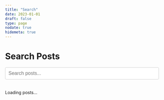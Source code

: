 ```yaml
---
title: "Search"
date: 2023-01-01
draft: false
type: page
nodate: true
hidemeta: true
---
```


# Search Posts

<div id="search-container">
  <input type="text" id="search-input" placeholder="Search posts..." style="width: 100%; padding: 10px; margin-bottom: 20px; border: 1px solid #ccc; border-radius: 4px; font-size: 16px;">
  
  <div id="search-results">
    <p>Loading posts...</p>
  </div>
</div>

<script>
// Client-side search functionality with dynamic post loading
const searchInput = document.getElementById('search-input');
const searchResults = document.getElementById('search-results');
let posts = [];

// Load posts from the generated JSON index
async function loadPosts() {
  try {
    const response = await fetch('/index.json');
    posts = await response.json();
    searchResults.innerHTML = '<p>Start typing to search through blog posts...</p>';
  } catch (error) {
    console.error('Error loading posts:', error);
    searchResults.innerHTML = '<p>Error loading posts. Please refresh the page.</p>';
  }
}

function performSearch(query) {
  if (query.length < 2) {
    searchResults.innerHTML = '<p>Start typing to search through blog posts...</p>';
    return;
  }

  const searchTerm = query.toLowerCase();
  const results = posts.filter(post => 
    post.title.toLowerCase().includes(searchTerm) ||
    post.excerpt.toLowerCase().includes(searchTerm) ||
    (post.tags && post.tags.some(tag => tag.toLowerCase().includes(searchTerm)))
  );

  if (results.length === 0) {
    searchResults.innerHTML = '<p>No posts found matching your search.</p>';
    return;
  }

  let html = `<p>Found ${results.length} post${results.length === 1 ? '' : 's'}:</p>`;
  html += '<div>';
  
  results.forEach(post => {
    const tags = post.tags || [];
    html += `
      <div style="margin-bottom: 20px; padding: 15px; border: 1px solid #e0e0e0; border-radius: 5px;">
        <h3 style="margin: 0 0 10px 0;"><a href="${post.url}" style="color: #2563eb; text-decoration: none;">${post.title}</a></h3>
        <p style="margin: 0 0 10px 0; color: #666;">${post.excerpt}</p>
        ${tags.length > 0 ? `
        <div style="font-size: 0.9em; color: #888;">
          Tags: ${tags.map(tag => `<span style="background: #f0f0f0; padding: 2px 6px; margin-right: 5px; border-radius: 3px;">${tag}</span>`).join('')}
        </div>
        ` : ''}
      </div>
    `;
  });
  
  html += '</div>';
  searchResults.innerHTML = html;
}

// Add search functionality
searchInput.addEventListener('input', (e) => {
  performSearch(e.target.value);
});

// Add search on enter
searchInput.addEventListener('keydown', (e) => {
  if (e.key === 'Enter') {
    e.preventDefault();
    performSearch(e.target.value);
  }
});

// Load posts when page loads
loadPosts();
</script>